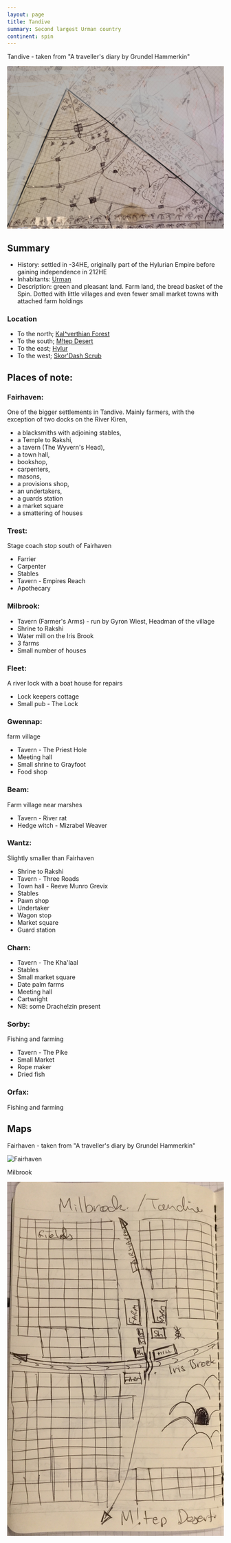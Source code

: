 ```yaml
---
layout: page
title: Tandive
summary: Second largest Urman country
continent: spin
---
```


Tandive - taken from "A traveller's diary by Grundel Hammerkin"

![Tandive](/assets/tandive-full.jpg)

## Summary

- History: settled in -34HE, originally part of the Hylurian Empire before
  gaining independence in 212HE
- Inhabitants: [Urman](/races/urman)
- Description: green and pleasant land. Farm land, the bread basket of the Spin.
  Dotted with little villages and even fewer small market towns with attached
  farm holdings

### Location

- To the north; [Kal^verthian Forest](/geography/kalverthian-forest)
- To the south; [M!tep Desert](/geography/mtep-desert)
- To the east; [Hylur](/geography/hyluria)
- To the west; [Skor'Dash Scrub](/geography/skordash-scrub)

## Places of note:

### Fairhaven:

One of the bigger settlements in Tandive. Mainly farmers, with the exception of
two docks on the River Kiren,

- a blacksmiths with adjoining stables,
- a Temple to Rakshi,
- a tavern (The Wyvern's Head),
- a town hall,
- bookshop,
- carpenters,
- masons,
- a provisions shop,
- an undertakers,
- a guards station
- a market square
- a smattering of houses

### Trest:

Stage coach stop south of Fairhaven

- Farrier
- Carpenter
- Stables
- Tavern - Empires Reach
- Apothecary

### Milbrook:

- Tavern (Farmer's Arms) - run by Gyron Wiest, Headman of the village
- Shrine to Rakshi
- Water mill on the Iris Brook
- 3 farms
- Small number of houses

### Fleet:

A river lock with a boat house for repairs

- Lock keepers cottage
- Small pub - The Lock

### Gwennap:

farm village

- Tavern - The Priest Hole
- Meeting hall
- Small shrine to Grayfoot
- Food shop

### Beam:

Farm village near marshes

- Tavern - River rat
- Hedge witch - Mizrabel Weaver

### Wantz:

Slightly smaller than Fairhaven

- Shrine to Rakshi
- Tavern - Three Roads
- Town hall - Reeve Munro Grevix
- Stables
- Pawn shop
- Undertaker
- Wagon stop
- Market square
- Guard station

### Charn:

- Tavern - The Kha'laal
- Stables
- Small market square
- Date palm farms
- Meeting hall
- Cartwright
- NB: some Drache!zin present

### Sorby:

Fishing and farming

- Tavern - The Pike
- Small Market
- Rope maker
- Dried fish

### Orfax:

Fishing and farming

## Maps

Fairhaven - taken from "A traveller's diary by Grundel Hammerkin"

![Fairhaven](/assets/fairhaven-tandive.jpg)

Milbrook

![Milbrook](/assets/milbrook-tandive.JPG)
